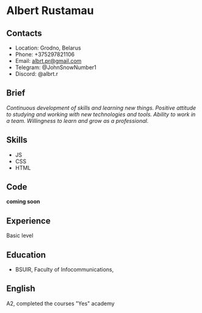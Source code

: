 # Albert Rustamau
## Contacts
+ Location: Grodno, Belarus
+ Phone: +375297821106 
+ Email: albrt.pr@gmail.com
+ Telegram: @JohnSnowNumber1
+ Discord: @albrt.r
## Brief
*Continuous development of skills and learning new things.
Positive attitude to studying and working with new technologies and tools.
Ability to work in a team.
Willingness to learn and grow as a professional.*
## Skills
+ JS
+ CSS
+ HTML
## Code
**coming soon**
## Experience
Basic level
## Education
+ BSUIR, Faculty of Infocommunications, 
## English
A2, completed the courses "Yes" academy